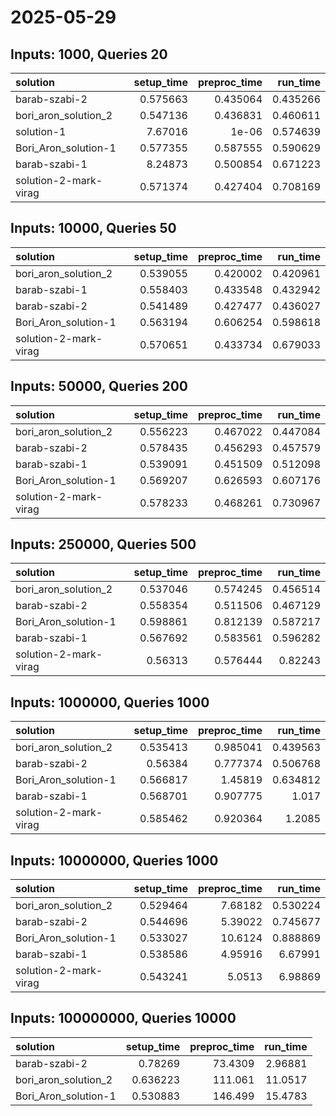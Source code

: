 # 2025-05-29

## Inputs: 1000, Queries 20

| solution              |   setup_time |   preproc_time |   run_time |
|:----------------------|-------------:|---------------:|-----------:|
| barab-szabi-2         |     0.575663 |       0.435064 |   0.435266 |
| bori_aron_solution_2  |     0.547136 |       0.436831 |   0.460611 |
| solution-1            |     7.67016  |       1e-06    |   0.574639 |
| Bori_Aron_solution-1  |     0.577355 |       0.587555 |   0.590629 |
| barab-szabi-1         |     8.24873  |       0.500854 |   0.671223 |
| solution-2-mark-virag |     0.571374 |       0.427404 |   0.708169 |

## Inputs: 10000, Queries 50

| solution              |   setup_time |   preproc_time |   run_time |
|:----------------------|-------------:|---------------:|-----------:|
| bori_aron_solution_2  |     0.539055 |       0.420002 |   0.420961 |
| barab-szabi-1         |     0.558403 |       0.433548 |   0.432942 |
| barab-szabi-2         |     0.541489 |       0.427477 |   0.436027 |
| Bori_Aron_solution-1  |     0.563194 |       0.606254 |   0.598618 |
| solution-2-mark-virag |     0.570651 |       0.433734 |   0.679033 |

## Inputs: 50000, Queries 200

| solution              |   setup_time |   preproc_time |   run_time |
|:----------------------|-------------:|---------------:|-----------:|
| bori_aron_solution_2  |     0.556223 |       0.467022 |   0.447084 |
| barab-szabi-2         |     0.578435 |       0.456293 |   0.457579 |
| barab-szabi-1         |     0.539091 |       0.451509 |   0.512098 |
| Bori_Aron_solution-1  |     0.569207 |       0.626593 |   0.607176 |
| solution-2-mark-virag |     0.578233 |       0.468261 |   0.730967 |

## Inputs: 250000, Queries 500

| solution              |   setup_time |   preproc_time |   run_time |
|:----------------------|-------------:|---------------:|-----------:|
| bori_aron_solution_2  |     0.537046 |       0.574245 |   0.456514 |
| barab-szabi-2         |     0.558354 |       0.511506 |   0.467129 |
| Bori_Aron_solution-1  |     0.598861 |       0.812139 |   0.587217 |
| barab-szabi-1         |     0.567692 |       0.583561 |   0.596282 |
| solution-2-mark-virag |     0.56313  |       0.576444 |   0.82243  |

## Inputs: 1000000, Queries 1000

| solution              |   setup_time |   preproc_time |   run_time |
|:----------------------|-------------:|---------------:|-----------:|
| bori_aron_solution_2  |     0.535413 |       0.985041 |   0.439563 |
| barab-szabi-2         |     0.56384  |       0.777374 |   0.506768 |
| Bori_Aron_solution-1  |     0.566817 |       1.45819  |   0.634812 |
| barab-szabi-1         |     0.568701 |       0.907775 |   1.017    |
| solution-2-mark-virag |     0.585462 |       0.920364 |   1.2085   |

## Inputs: 10000000, Queries 1000

| solution              |   setup_time |   preproc_time |   run_time |
|:----------------------|-------------:|---------------:|-----------:|
| bori_aron_solution_2  |     0.529464 |        7.68182 |   0.530224 |
| barab-szabi-2         |     0.544696 |        5.39022 |   0.745677 |
| Bori_Aron_solution-1  |     0.533027 |       10.6124  |   0.888869 |
| barab-szabi-1         |     0.538586 |        4.95916 |   6.67991  |
| solution-2-mark-virag |     0.543241 |        5.0513  |   6.98869  |

## Inputs: 100000000, Queries 10000

| solution             |   setup_time |   preproc_time |   run_time |
|:---------------------|-------------:|---------------:|-----------:|
| barab-szabi-2        |     0.78269  |        73.4309 |    2.96881 |
| bori_aron_solution_2 |     0.636223 |       111.061  |   11.0517  |
| Bori_Aron_solution-1 |     0.530883 |       146.499  |   15.4783  |